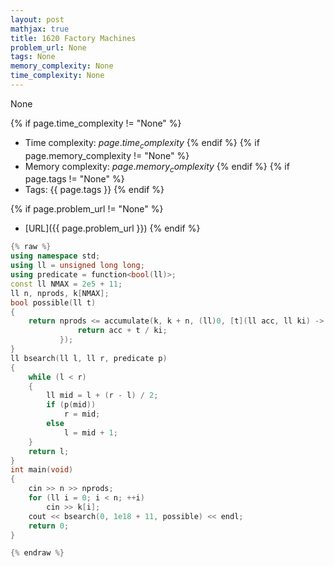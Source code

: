 ```yaml
---
layout: post
mathjax: true
title: 1620 Factory Machines
problem_url: None
tags: None
memory_complexity: None
time_complexity: None
---
```


None


{% if page.time_complexity != "None" %}
- Time complexity: ${{ page.time_complexity }}$
{% endif %}
{% if page.memory_complexity != "None" %}
- Memory complexity: ${{ page.memory_complexity }}$
{% endif %}
{% if page.tags != "None" %}
- Tags: {{ page.tags }}
{% endif %}

{% if page.problem_url != "None" %}
- [URL]({{ page.problem_url }})
{% endif %}

```cpp
{% raw %}
using namespace std;
using ll = unsigned long long;
using predicate = function<bool(ll)>;
const ll NMAX = 2e5 + 11;
ll n, nprods, k[NMAX];
bool possible(ll t)
{
    return nprods <= accumulate(k, k + n, (ll)0, [t](ll acc, ll ki) -> ll {
               return acc + t / ki;
           });
}
ll bsearch(ll l, ll r, predicate p)
{
    while (l < r)
    {
        ll mid = l + (r - l) / 2;
        if (p(mid))
            r = mid;
        else
            l = mid + 1;
    }
    return l;
}
int main(void)
{
    cin >> n >> nprods;
    for (ll i = 0; i < n; ++i)
        cin >> k[i];
    cout << bsearch(0, 1e18 + 11, possible) << endl;
    return 0;
}

{% endraw %}
```